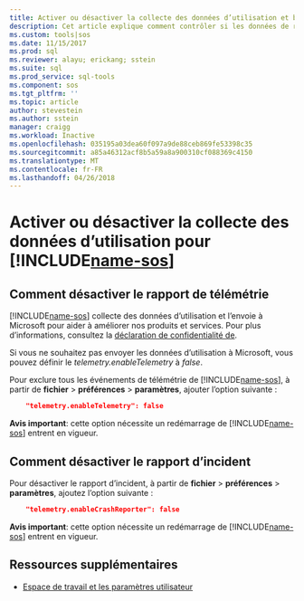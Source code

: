 ```yaml
---
title: Activer ou désactiver la collecte des données d’utilisation et bloquer la création de rapports pour les opérations de SQL Studio (version préliminaire) | Documents Microsoft
description: Cet article explique comment contrôler si les données de rapport d’incident et l’utilisation sont collectées et envoyées à Microsoft.
ms.custom: tools|sos
ms.date: 11/15/2017
ms.prod: sql
ms.reviewer: alayu; erickang; sstein
ms.suite: sql
ms.prod_service: sql-tools
ms.component: sos
ms.tgt_pltfrm: ''
ms.topic: article
author: stevestein
ms.author: sstein
manager: craigg
ms.workload: Inactive
ms.openlocfilehash: 035195a03dea60f097a9de88ceb869fe53398c35
ms.sourcegitcommit: a85a46312acf8b5a59a8a900310cf088369c4150
ms.translationtype: MT
ms.contentlocale: fr-FR
ms.lasthandoff: 04/26/2018
---
```

# <a name="enable-or-disable-usage-data-collection-for-includename-sosincludesname-sos-shortmd"></a>Activer ou désactiver la collecte des données d’utilisation pour [!INCLUDE[name-sos](../includes/name-sos-short.md)]

## <a name="how-to-disable-telemetry-reporting"></a>Comment désactiver le rapport de télémétrie

[!INCLUDE[name-sos](../includes/name-sos-short.md)] collecte des données d’utilisation et l’envoie à Microsoft pour aider à améliorer nos produits et services. Pour plus d’informations, consultez la [déclaration de confidentialité de](https://go.microsoft.com/fwlink/?LinkID=528096&clcid=0x409).

Si vous ne souhaitez pas envoyer les données d’utilisation à Microsoft, vous pouvez définir le *telemetry.enableTelemetry* à *false*.

Pour exclure tous les événements de télémétrie de [!INCLUDE[name-sos](../includes/name-sos-short.md)], à partir de **fichier** > **préférences** > **paramètres**, ajouter l’option suivante :

```json
    "telemetry.enableTelemetry": false
```

**Avis important**: cette option nécessite un redémarrage de [!INCLUDE[name-sos](../includes/name-sos-short.md)] entrent en vigueur. 

## <a name="how-to-disable-crash-reporting"></a>Comment désactiver le rapport d’incident

Pour désactiver le rapport d’incident, à partir de **fichier** > **préférences** > **paramètres**, ajoutez l’option suivante :

```json
    "telemetry.enableCrashReporter": false
```

**Avis important**: cette option nécessite un redémarrage de [!INCLUDE[name-sos](../includes/name-sos-short.md)] entrent en vigueur.

## <a name="additional-resources"></a>Ressources supplémentaires
- [Espace de travail et les paramètres utilisateur](settings.md)